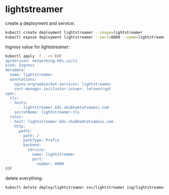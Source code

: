 # lightstreamer

create a deployment and service:
```bash
kubectl create deployment lightstreamer --image=lightstreamer
kubectl expose deployment lightstreamer --port=8080 --name=lightstreamer
```

Ingress value for lightstreamer:
```bash
kubectl apply -f - << EOF
apiVersion: networking.k8s.io/v1
kind: Ingress
metadata:
  name: lightstreamer
  annotations:
    nginx.org/websocket-services: lightstreamer
    cert-manager.io/cluster-issuer: letsencrypt
spec:
  tls:
  - hosts:
      - lightstreamer.k8s.shubhamtatvamasi.com
    secretName: lightstreamer-tls
  rules:
  - host: lightstreamer.k8s.shubhamtatvamasi.com
    http:
      paths:
      - path: /
        pathType: Prefix
        backend:
          service:
            name: lightstreamer
            port:
              number: 8080
EOF
```

delete everything:
```bash
kubectl delete deploy/lightstreamer svc/lightstreamer ing/lightstreamer
```

